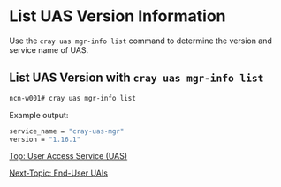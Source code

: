 # List UAS Version Information

Use the `cray uas mgr-info list` command to determine the version and service name of UAS.

## List UAS Version with `cray uas mgr-info list`

```bash
ncn-w001# cray uas mgr-info list
```

Example output:

```bash
service_name = "cray-uas-mgr"
version = "1.16.1"
```

[Top: User Access Service (UAS)](index.md)

[Next-Topic: End-User UAIs](End_User_UAIs.md)
